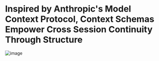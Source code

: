 # Inspired by Anthropic's Model Context Protocol, Context Schemas Empower Cross Session Continuity Through Structure

![image](https://github.com/user-attachments/assets/bc54d8bb-6f2e-4d69-9246-6dd7c6b3d0d0)
